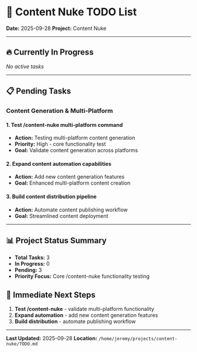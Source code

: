 # 📝 Content Nuke TODO List

**Date:** 2025-09-28
**Project:** Content Nuke

---

## 🔥 Currently In Progress

*No active tasks*

---

## 📋 Pending Tasks

### Content Generation & Multi-Platform

#### 1. Test /content-nuke multi-platform command
- **Action:** Testing multi-platform content generation
- **Priority:** High - core functionality test
- **Goal:** Validate content generation across platforms

#### 2. Expand content automation capabilities
- **Action:** Add new content generation features
- **Goal:** Enhanced multi-platform content creation

#### 3. Build content distribution pipeline
- **Action:** Automate content publishing workflow
- **Goal:** Streamlined content deployment

---

## 📊 Project Status Summary

- **Total Tasks:** 3
- **In Progress:** 0
- **Pending:** 3
- **Priority Focus:** Core /content-nuke functionality testing

## 🎯 Immediate Next Steps

1. **Test /content-nuke** - validate multi-platform functionality
2. **Expand automation** - add new content generation features
3. **Build distribution** - automate publishing workflow

---

**Last Updated:** 2025-09-28
**Location:** `/home/jeremy/projects/content-nuke/TODO.md`